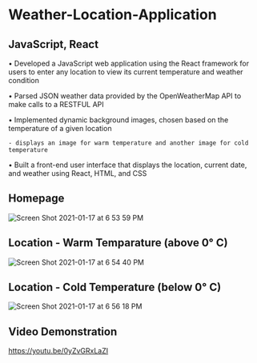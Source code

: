 # Weather-Location-Application 

## JavaScript, React 

• Developed a JavaScript web application using the React framework for users to enter any location to view its current temperature and weather condition

• Parsed JSON weather data provided by the OpenWeatherMap API to make calls to a RESTFUL API

• Implemented dynamic background images, chosen based on the temperature of a given location 

    - displays an image for warm temperature and another image for cold temperature 

• Built a front-end user interface that displays the location, current date, and weather using React, HTML, and CSS

## Homepage  
![Screen Shot 2021-01-17 at 6 53 59 PM](https://user-images.githubusercontent.com/67882898/104859804-be6d5480-58f5-11eb-9b1f-4705bbd22366.png)

## Location - Warm Temparature (above 0° C) 
![Screen Shot 2021-01-17 at 6 54 40 PM](https://user-images.githubusercontent.com/67882898/104859843-f6749780-58f5-11eb-9757-b0973cae65d2.png)

## Location - Cold Temperature (below 0° C) 
![Screen Shot 2021-01-17 at 6 56 18 PM](https://user-images.githubusercontent.com/67882898/104859886-43f10480-58f6-11eb-99a2-c23acaed67c0.png)

## Video Demonstration 
https://youtu.be/0yZvGRxLaZI 
